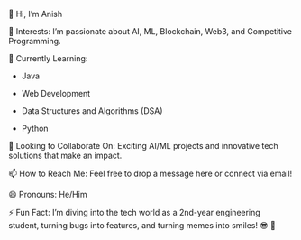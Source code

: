 👋 Hi, I’m Anish 

👀 Interests: I’m passionate about AI, ML, Blockchain, Web3, and Competitive Programming.

🌱 Currently Learning:

* Java

* Web Development

* Data Structures and Algorithms (DSA)

* Python 

💞️ Looking to Collaborate On: Exciting AI/ML projects and innovative tech solutions that make an impact.

📫 How to Reach Me: Feel free to drop a message here or connect via email!

😄 Pronouns: He/Him

⚡ Fun Fact: I’m diving into the tech world as a 2nd-year engineering student, turning bugs into features, and turning memes into smiles! 😎 🚀
<!---
anishk19/anishk19 is a ✨ special ✨ repository because its `README.md` (this file) appears on your GitHub profile.
You can click the Preview link to take a look at your changes.
--->

